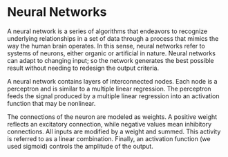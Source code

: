 # Neural Networks

A neural network is a series of algorithms that endeavors to recognize underlying relationships in a set of data through a process that mimics the way the human brain operates. In this sense, neural networks refer to systems of neurons, either organic or artificial in nature. Neural networks can adapt to changing input; so the network generates the best possible result without needing to redesign the output criteria.

A neural network contains layers of interconnected nodes. Each node is a perceptron and is similar to a multiple linear regression. The perceptron feeds the signal produced by a multiple linear regression into an activation function that may be nonlinear.

The connections of the neuron are modeled as weights. A positive weight reflects an excitatory connection, while negative values mean inhibitory connections. All inputs are modified by a weight and summed. This activity is referred to as a linear combination. Finally, an activation function (we used sigmoid) controls the amplitude of the output.